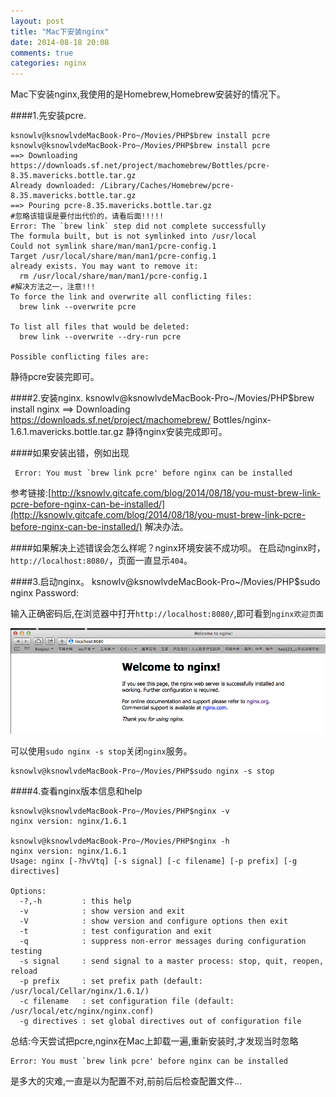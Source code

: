 ```yaml
---
layout: post
title: "Mac下安装nginx"
date: 2014-08-18 20:08
comments: true
categories: nginx
---
```



Mac下安装nginx,我使用的是Homebrew,Homebrew安装好的情况下。

####1.先安装pcre.

    ksnowlv@ksnowlvdeMacBook-Pro~/Movies/PHP$brew install pcre
    ksnowlv@ksnowlvdeMacBook-Pro~/Movies/PHP$brew install pcre
    ==> Downloading https://downloads.sf.net/project/machomebrew/Bottles/pcre-8.35.mavericks.bottle.tar.gz
    Already downloaded: /Library/Caches/Homebrew/pcre-8.35.mavericks.bottle.tar.gz
    ==> Pouring pcre-8.35.mavericks.bottle.tar.gz
    #忽略该错误是要付出代价的，请看后面!!!!!
    Error: The `brew link` step did not complete successfully
    The formula built, but is not symlinked into /usr/local
    Could not symlink share/man/man1/pcre-config.1
    Target /usr/local/share/man/man1/pcre-config.1
    already exists. You may want to remove it:
      rm /usr/local/share/man/man1/pcre-config.1
    #解决方法之一，注意!!!
    To force the link and overwrite all conflicting files:
      brew link --overwrite pcre

    To list all files that would be deleted:
      brew link --overwrite --dry-run pcre

    Possible conflicting files are:

静待pcre安装完即可。

####2.安装nginx.
    ksnowlv@ksnowlvdeMacBook-Pro~/Movies/PHP$brew install nginx
    ==> Downloading https://downloads.sf.net/project/machomebrew/    Bottles/nginx-1.6.1.mavericks.bottle.tar.gz
 静待nginx安装完成即可。
    
####如果安装出错，例如出现
     
     Error: You must `brew link pcre' before nginx can be installed   
 参考链接:[http://ksnowlv.gitcafe.com/blog/2014/08/18/you-must-brew-link-pcre-before-nginx-can-be-installed/](http://ksnowlv.gitcafe.com/blog/2014/08/18/you-must-brew-link-pcre-before-nginx-can-be-installed/) 解决办法。
 
####如果解决上述错误会怎么样呢？nginx环境安装不成功呗。
  在启动nginx时，`http://localhost:8080/`，页面一直显示`404`。
  

####3.启动nginx。
    ksnowlv@ksnowlvdeMacBook-Pro~/Movies/PHP$sudo nginx
    Password:
 
输入正确密码后,在浏览器中打开`http://localhost:8080/`,即可看到`nginx欢迎页面`

![image](/images/post/2014-08-18-mac-xia-an-zhuang-nginx/welcome_nginx.png)


可以使用`sudo nginx -s stop`关闭`nginx`服务。

    ksnowlv@ksnowlvdeMacBook-Pro~/Movies/PHP$sudo nginx -s stop


####4.查看nginx版本信息和help

    ksnowlv@ksnowlvdeMacBook-Pro~/Movies/PHP$nginx -v
    nginx version: nginx/1.6.1

    ksnowlv@ksnowlvdeMacBook-Pro~/Movies/PHP$nginx -h
    nginx version: nginx/1.6.1
    Usage: nginx [-?hvVtq] [-s signal] [-c filename] [-p prefix] [-g directives]

    Options:
      -?,-h         : this help
      -v            : show version and exit
      -V            : show version and configure options then exit
      -t            : test configuration and exit
      -q            : suppress non-error messages during configuration testing
      -s signal     : send signal to a master process: stop, quit, reopen, reload
      -p prefix     : set prefix path (default: /usr/local/Cellar/nginx/1.6.1/)
      -c filename   : set configuration file (default: /usr/local/etc/nginx/nginx.conf)
      -g directives : set global directives out of configuration file

        
总结:今天尝试把pcre,nginx在Mac上卸载一遍,重新安装时,才发现当时忽略

    Error: You must `brew link pcre' before nginx can be installed
    
  是多大的灾难,一直是以为配置不对,前前后后检查配置文件...
 
    
 
    
